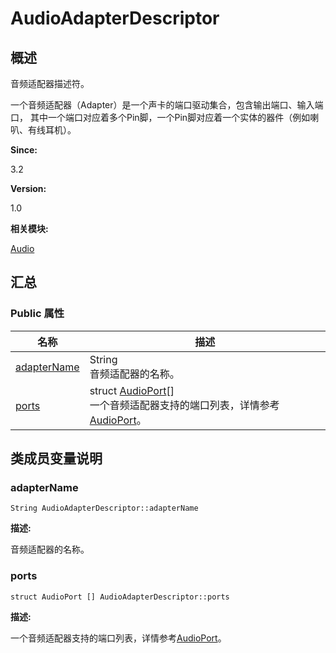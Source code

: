# AudioAdapterDescriptor


## 概述

音频适配器描述符。

一个音频适配器（Adapter）是一个声卡的端口驱动集合，包含输出端口、输入端口， 其中一个端口对应着多个Pin脚，一个Pin脚对应着一个实体的器件（例如喇叭、有线耳机）。

**Since:**

3.2

**Version:**

1.0

**相关模块:**

[Audio](_audio.md)


## 汇总


### Public 属性

  | 名称 | 描述 | 
| -------- | -------- |
| [adapterName](#adaptername) | String<br/>音频适配器的名称。 | 
| [ports](#ports) | struct&nbsp;[AudioPort](_audio_port.md)[]<br/>一个音频适配器支持的端口列表，详情参考[AudioPort](_audio_port.md)。 | 


## 类成员变量说明


### adapterName

  
```
String AudioAdapterDescriptor::adapterName
```

**描述:**

音频适配器的名称。


### ports

  
```
struct AudioPort [] AudioAdapterDescriptor::ports
```

**描述:**

一个音频适配器支持的端口列表，详情参考[AudioPort](_audio_port.md)。

